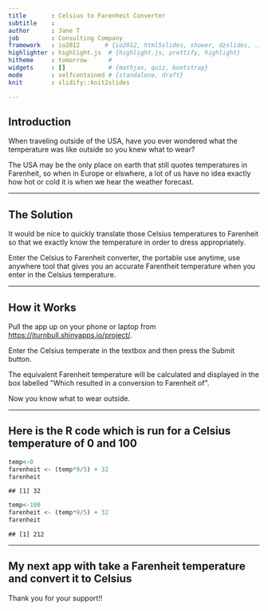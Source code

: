 ```yaml
---
title       : Celsius to Farenheit Converter
subtitle    : 
author      : Jane T
job         : Consulting Company
framework   : io2012       # {io2012, html5slides, shower, dzslides, ...}
highlighter : highlight.js  # {highlight.js, prettify, highlight}
hitheme     : tomorrow      # 
widgets     : []            # {mathjax, quiz, bootstrap}
mode        : selfcontained # {standalone, draft}
knit        : slidify::knit2slides

---
```

  
## Introduction
  
When traveling outside of the USA, have you ever wondered what the temperature was like outside so you knew what to wear? 

The USA may be the only place on earth that still quotes temperatures in Farenheit, so when in Europe or elswhere, a lot of us have no idea exactly how hot or cold it is when we hear the weather forecast.

---

## The Solution
  
It would be nice to quickly translate those Celsius temperatures to Farenheit so that we exactly know the temperature in order to dress appropriately.

Enter the Celsius to Farenheit converter, the portable use anytime, use anywhere tool that gives you an 
accurate Farentheit temperature when you enter in the Celsius temperature.

---

## How it Works

Pull the app up on your phone or laptop from https://jturnbull.shinyapps.io/project/.   

Enter the Celsius temperate in the textbox and then press the Submit button.

The equivalent Farenheit temperature will be calculated and displayed in the box labelled "Which resulted in a conversion to Farenheit of".

Now you know what to wear outside.

---

## Here is the R code which is run for a Celsius temperature of 0 and 100


```r
temp<-0
farenheit <- (temp*9/5) + 32
farenheit
```

```
## [1] 32
```

```r
temp<-100
farenheit <- (temp*9/5) + 32
farenheit
```

```
## [1] 212
```

---

## My next app with take a Farenheit temperature and convert it to Celsius

Thank you for your support!!


  

